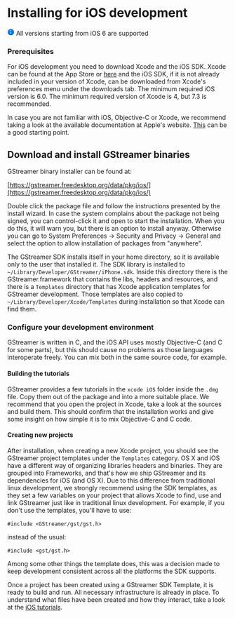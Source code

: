 # Installing for iOS development

![](images/icons/emoticons/information.png) All versions starting from iOS 6 are supported

### Prerequisites

For iOS development you need to download Xcode and the iOS SDK. Xcode
can be found at the App Store or
[here](https://developer.apple.com/devcenter/ios/index.action#downloads)
and the iOS SDK, if it is not already included in your version of Xcode,
can be downloaded from Xcode's preferences menu under the downloads tab.
The minimum required iOS version is 6.0. The minimum required version of
Xcode is 4, but 7.3 is recommended.

In case you are not familiar with iOS, Objective-C or Xcode, we
recommend taking a look at the available documentation at Apple's
website.
[This](http://developer.apple.com/library/ios/#DOCUMENTATION/iPhone/Conceptual/iPhone101/Articles/00_Introduction.html) can be a good starting point.

## Download and install GStreamer binaries

GStreamer binary installer can be found at:

[https://gstreamer.freedesktop.org/data/pkg/ios/](https://gstreamer.freedesktop.org/data/pkg/ios/)

Double click the package file and follow the instructions presented by
the install wizard. In case the system complains about the package not
being signed, you can control-click it and open to start the
installation. When you do this, it will warn you, but there is an option
to install anyway. Otherwise you can go to System Preferences → Security
and Privacy → General and select the option to allow installation of
packages from "anywhere".

The GStreamer SDK installs itself in your home directory, so it is
available only to the user that installed it. The SDK library is
installed to `~/Library/Developer/GStreamer/iPhone.sdk`. Inside this
directory there is the GStreamer.framework that contains the libs,
headers and resources, and there is a `Templates` directory that has
Xcode application templates for GStreamer development. Those templates
are also copied to `~/Library/Developer/Xcode/Templates` during
installation so that Xcode can find them.

### Configure your development environment

GStreamer is written in C, and the iOS API uses mostly Objective-C (and
C for some parts), but this should cause no problems as those languages
interoperate freely. You can mix both in the same source code, for
example.

#### Building the tutorials

GStreamer provides a few tutorials in the `xcode iOS` folder inside
the `.dmg` file. Copy them out of the package and into a more suitable
place. We recommend that you open the project in Xcode, take a look
at the sources and build them. This should confirm that the installation
works and give some insight on how simple it is to mix Objective-C and C
code.

#### Creating new projects

After installation, when creating a new Xcode project, you should see
the GStreamer project templates under the `Templates` category. OS X and
iOS have a different way of organizing libraries headers and binaries.
They are grouped into Frameworks, and that's how we ship GStreamer and
its dependencies for iOS (and OS X). Due to this difference from
traditional linux development, we strongly recommend using the SDK
templates, as they set a few variables on your project that allows Xcode
to find, use and link GStreamer just like in traditional linux
development. For example, if you don't use the templates, you'll have to
use:

```
#include <GStreamer/gst/gst.h>
```

instead of the usual:

```
#include <gst/gst.h>
```

Among some other things the template does, this was a decision made to
keep development consistent across all the platforms the SDK supports.

Once a project has been created using a GStreamer SDK Template, it is
ready to build and run. All necessary infrastructure is already in
place. To understand what files have been created and how they interact,
take a look at the [iOS tutorials](sdk-ios-tutorials.md).
